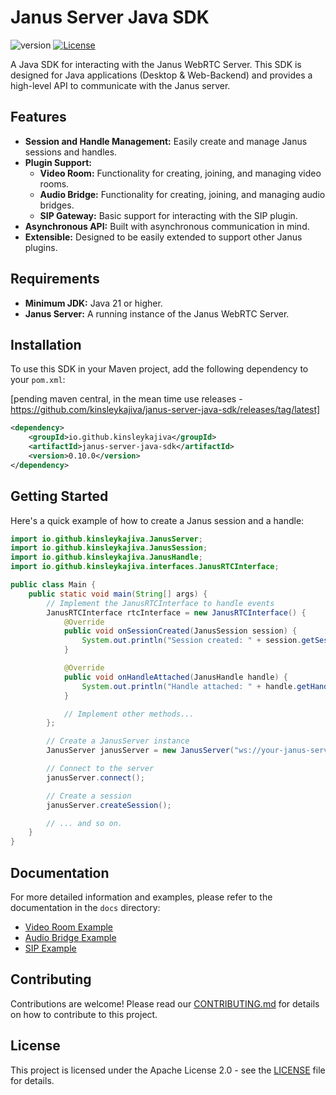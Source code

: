 # Janus Server Java SDK

![version](https://img.shields.io/badge/version-0.10.0-blue)
[![License](https://img.shields.io/badge/License-Apache%202.0-blue.svg)](https://opensource.org/licenses/Apache-2.0)

A Java SDK for interacting with the Janus WebRTC Server. This SDK is designed for Java applications (Desktop & Web-Backend) and provides a high-level API to communicate with the Janus server.

## Features

*   **Session and Handle Management:** Easily create and manage Janus sessions and handles.
*   **Plugin Support:**
    *   **Video Room:** Functionality for creating, joining, and managing video rooms.
    *   **Audio Bridge:** Functionality for creating, joining, and managing audio bridges.
    *   **SIP Gateway:** Basic support for interacting with the SIP plugin.
*   **Asynchronous API:** Built with asynchronous communication in mind.
*   **Extensible:** Designed to be easily extended to support other Janus plugins.

## Requirements

*   **Minimum JDK:** Java 21 or higher.
*   **Janus Server:** A running instance of the Janus WebRTC Server.

## Installation

To use this SDK in your Maven project, add the following dependency to your `pom.xml`:

[pending maven  central, in the mean time use releases -https://github.com/kinsleykajiva/janus-server-java-sdk/releases/tag/latest]
```xml
<dependency>
    <groupId>io.github.kinsleykajiva</groupId>
    <artifactId>janus-server-java-sdk</artifactId>
    <version>0.10.0</version>
</dependency>
```

## Getting Started

Here's a quick example of how to create a Janus session and a handle:

```java
import io.github.kinsleykajiva.JanusServer;
import io.github.kinsleykajiva.JanusSession;
import io.github.kinsleykajiva.JanusHandle;
import io.github.kinsleykajiva.interfaces.JanusRTCInterface;

public class Main {
    public static void main(String[] args) {
        // Implement the JanusRTCInterface to handle events
        JanusRTCInterface rtcInterface = new JanusRTCInterface() {
            @Override
            public void onSessionCreated(JanusSession session) {
                System.out.println("Session created: " + session.getSessionId());
            }

            @Override
            public void onHandleAttached(JanusHandle handle) {
                System.out.println("Handle attached: " + handle.getHandleId());
            }

            // Implement other methods...
        };

        // Create a JanusServer instance
        JanusServer janusServer = new JanusServer("ws://your-janus-server:8188", rtcInterface);

        // Connect to the server
        janusServer.connect();

        // Create a session
        janusServer.createSession();

        // ... and so on.
    }
}
```

## Documentation

For more detailed information and examples, please refer to the documentation in the `docs` directory:

*   [Video Room Example](./docs/videoRoomExamples.md)
*   [Audio Bridge Example](./docs/AudioBridgeExample.md)
*   [SIP Example](./docs/SipExample.md)

## Contributing

Contributions are welcome! Please read our [CONTRIBUTING.md](CONTRIBUTING.md) for details on how to contribute to this project.

## License

This project is licensed under the Apache License 2.0 - see the [LICENSE](LICENSE) file for details.
